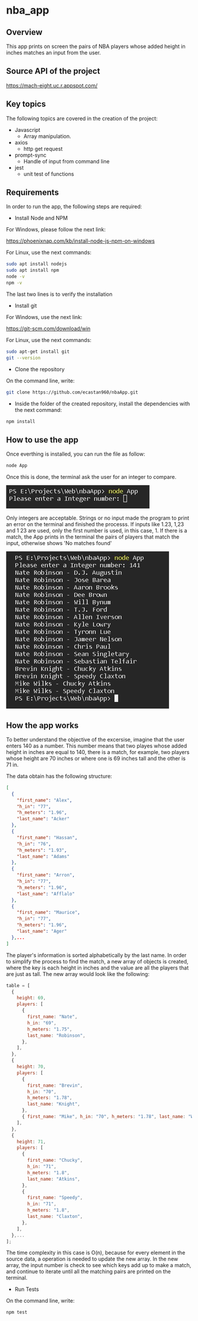 # nba_app

## Overview

This app prints on screen the pairs of NBA players whose added height in inches matches an input
from the user.

## Source API of the project

https://mach-eight.uc.r.appspot.com/

## Key topics

The following topics are covered in the
creation of the project:

- Javascript
  - Array manipulation.
- axios
  - http get request
- prompt-sync
  - Handle of input from command line
- jest
  - unit test of functions

## Requirements

In order to run the app, the following steps are required:

- Install Node and NPM

For Windows, please follow the next link:

https://phoenixnap.com/kb/install-node-js-npm-on-windows

For Linux, use the next commands:

```bash
sudo apt install nodejs
sudo apt install npm
node -v
npm -v
```

The last two lines is to verify the installation

- Install git

For Windows, use the next link:

https://git-scm.com/download/win

For Linux, use the next commands:

```bash
sudo apt-get install git
git --version
```

- Clone the repository

On the command line, write:

```bash
git clone https://github.com/ecastan960/nbaApp.git
```

- Inside the folder of the created repository, install the dependencies with the next command:

```bash
npm install
```

## How to use the app

Once everthing is installed, you can run the file as follow:

```bash
node App
```

Once this is done, the terminal ask the user for an integer to compare.

![App Screenshot](./sources/first_screen.JPG)

Only integers are acceptable. Strings or no input made the program to print an error on the terminal
and finished the processs. If inputs like 1.23, 1,23 and 1 23 are used, only the first number is used, in this case, 1.
If there is a match, the App prints in the terminal the pairs of players that match the input, otherwise shows 'No matches found'

![App Screenshot](./sources/second_screen.JPG)

## How the app works

To better understand the objective of the excersise, imagine that the user enters 140 as a number. This number means that two playes whose added height in inches are equal to 140, there is a match, for example, two players whose height are 70 inches or where one is 69 inches tall and the other is 71 in.

The data obtain has the following structure:

```json
[
  {
    "first_name": "Alex",
    "h_in": "77",
    "h_meters": "1.96",
    "last_name": "Acker"
  },
  {
    "first_name": "Hassan",
    "h_in": "76",
    "h_meters": "1.93",
    "last_name": "Adams"
  },
  {
    "first_name": "Arron",
    "h_in": "77",
    "h_meters": "1.96",
    "last_name": "Afflalo"
  },
  {
    "first_name": "Maurice",
    "h_in": "77",
    "h_meters": "1.96",
    "last_name": "Ager"
  },...
]
```

The player's information is sorted alphabetically by the last name. In order to simplify the process to find the match, a new array of
objects is created, where the key is each height in inches and the value are all the players that are just as tall. The new array would look like the following:

```javascript
table = [
  {
    height: 69,
    players: [
      {
        first_name: "Nate",
        h_in: "69",
        h_meters: "1.75",
        last_name: "Robinson",
      },
    ],
  },
  {
    height: 70,
    players: [
      {
        first_name: "Brevin",
        h_in: "70",
        h_meters: "1.78",
        last_name: "Knight",
      },
      { first_name: "Mike", h_in: "70", h_meters: "1.78", last_name: "Wilks" },
    ],
  },
  {
    height: 71,
    players: [
      {
        first_name: "Chucky",
        h_in: "71",
        h_meters: "1.8",
        last_name: "Atkins",
      },
      {
        first_name: "Speedy",
        h_in: "71",
        h_meters: "1.8",
        last_name: "Claxton",
      },
    ],
  },...
];
```

The time complexity in this case is O(n), because for every element in the source data, a operation is needed to update the new array.
In the new array, the input number is check to see which keys add up to make a match, and continue to iterate until all the matching pairs
are printed on the terminal.

- Run Tests

On the command line, write:

```bash
npm test
```
